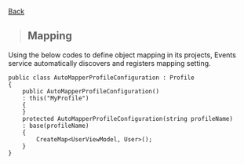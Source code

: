 [Back](../README.md)

> ## Mapping 

Using the below codes to define object mapping in its projects, Events service automatically discovers and registers mapping setting.

```
public class AutoMapperProfileConfiguration : Profile
{
    public AutoMapperProfileConfiguration()
    : this("MyProfile")
    {
    }
    protected AutoMapperProfileConfiguration(string profileName)
    : base(profileName)
    {
        CreateMap<UserViewModel, User>();
    }
}
```